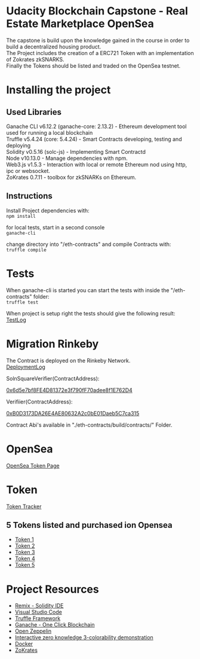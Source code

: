 # Udacity Blockchain Capstone - Real Estate Marketplace OpenSea

The capstone is build upon the knowledge gained in the course in order to build a decentralized housing product.<br>
The Project includes the creation of a ERC721 Token with an implementation of Zokrates zkSNARKS.<br>
Finally the Tokens should be listed and traded on the OpenSea testnet.<br>



# Installing the project

## Used Libraries

Ganache CLI v6.12.2 (ganache-core: 2.13.2) - Ethereum development tool used for running a local blockchain <br>
Truffle v5.4.24 (core: 5.4.24) - Smart Contracts developing, testing and deploying <br>
Solidity v0.5.16 (solc-js) - Implementing Smart Contractd <br>
Node v10.13.0 - Manage dependencies with npm. <br>
Web3.js v1.5.3 - Interaction with local or remote Ethereum nod using http, ipc or websocket. <br>
ZoKrates 0.7.11 - toolbox for zkSNARKs on Ethereum.<br>

## Instructions

Install Project dependencies with: <br>
`npm install`

for local tests, start in a second console <br>
`ganache-cli`

change directory into "/eth-contracts" and compile Contracts with: <br>
`truffle compile`



# Tests

When ganache-cli is started you can start the tests with inside the "/eth-contracts" folder: <br>
`truffle test`

When project is setup right the tests should give the following result: <br>
[TestLog](./eth-contracts/tests.log)<br>



# Migration Rinkeby

The Contract is deployed on the Rinkeby Network. <br>
[DeploymentLog](./eth-contracts/deploy.log)<br>

SolnSquareVerifier(ContractAddress):

[0x6d5e7bf8FE4D81372e3f790fF70adee8f1E762D4](https://rinkeby.etherscan.io/address/0x6d5e7bf8fe4d81372e3f790ff70adee8f1e762d4)<br>

Verifiier(ContractAddress):

[0xB0D3173DA26E4AE80632A2c0bE01Daeb5C7ca315](https://rinkeby.etherscan.io/address/0xB0D3173DA26E4AE80632A2c0bE01Daeb5C7ca315)<br>


Contract Abi's available in "./eth-contracts/build/contracts/" Folder.


# OpenSea 

[OpenSea Token Page](https://testnets.opensea.io/collection/cryptoestatetoken-1) <br>



# Token

[Token Tracker](https://rinkeby.etherscan.io/token/0x6d5e7bf8fe4d81372e3f790ff70adee8f1e762d4)<br>


## 5 Tokens listed and purchased ion Opensea

- [Token 1](https://testnets.opensea.io/assets/0x6d5e7bf8fe4d81372e3f790ff70adee8f1e762d4/2) <br>
- [Token 2](https://testnets.opensea.io/assets/0x6d5e7bf8fe4d81372e3f790ff70adee8f1e762d4/3) <br>
- [Token 3](https://testnets.opensea.io/assets/0x6d5e7bf8fe4d81372e3f790ff70adee8f1e762d4/4) <br>
- [Token 4](https://testnets.opensea.io/assets/0x6d5e7bf8fe4d81372e3f790ff70adee8f1e762d4/5) <br>
- [Token 5](https://testnets.opensea.io/assets/0x6d5e7bf8fe4d81372e3f790ff70adee8f1e762d4/6) <br>



# Project Resources

* [Remix - Solidity IDE](https://remix.ethereum.org/)
* [Visual Studio Code](https://code.visualstudio.com/)
* [Truffle Framework](https://truffleframework.com/)
* [Ganache - One Click Blockchain](https://truffleframework.com/ganache)
* [Open Zeppelin ](https://openzeppelin.org/)
* [Interactive zero knowledge 3-colorability demonstration](http://web.mit.edu/~ezyang/Public/graph/svg.html)
* [Docker](https://docs.docker.com/install/)
* [ZoKrates](https://github.com/Zokrates/ZoKrates)
